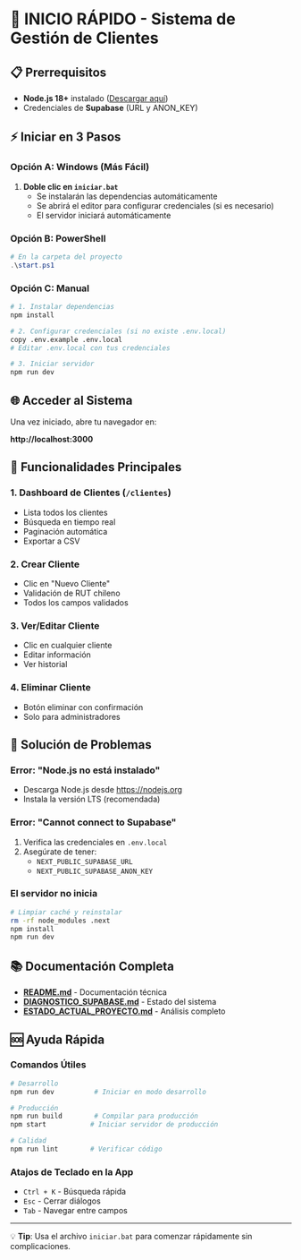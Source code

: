 # 🚀 INICIO RÁPIDO - Sistema de Gestión de Clientes

## 📋 Prerrequisitos

- **Node.js 18+** instalado ([Descargar aquí](https://nodejs.org))
- Credenciales de **Supabase** (URL y ANON_KEY)

## ⚡ Iniciar en 3 Pasos

### Opción A: Windows (Más Fácil)

1. **Doble clic en `iniciar.bat`**
   - Se instalarán las dependencias automáticamente
   - Se abrirá el editor para configurar credenciales (si es necesario)
   - El servidor iniciará automáticamente

### Opción B: PowerShell

```powershell
# En la carpeta del proyecto
.\start.ps1
```

### Opción C: Manual

```bash
# 1. Instalar dependencias
npm install

# 2. Configurar credenciales (si no existe .env.local)
copy .env.example .env.local
# Editar .env.local con tus credenciales

# 3. Iniciar servidor
npm run dev
```

## 🌐 Acceder al Sistema

Una vez iniciado, abre tu navegador en:

**http://localhost:3000**

## 📱 Funcionalidades Principales

### 1. **Dashboard de Clientes** (`/clientes`)
- Lista todos los clientes
- Búsqueda en tiempo real
- Paginación automática
- Exportar a CSV

### 2. **Crear Cliente**
- Clic en "Nuevo Cliente"
- Validación de RUT chileno
- Todos los campos validados

### 3. **Ver/Editar Cliente**
- Clic en cualquier cliente
- Editar información
- Ver historial

### 4. **Eliminar Cliente**
- Botón eliminar con confirmación
- Solo para administradores

## 🔧 Solución de Problemas

### Error: "Node.js no está instalado"
- Descarga Node.js desde https://nodejs.org
- Instala la versión LTS (recomendada)

### Error: "Cannot connect to Supabase"
1. Verifica las credenciales en `.env.local`
2. Asegúrate de tener:
   - `NEXT_PUBLIC_SUPABASE_URL`
   - `NEXT_PUBLIC_SUPABASE_ANON_KEY`

### El servidor no inicia
```bash
# Limpiar caché y reinstalar
rm -rf node_modules .next
npm install
npm run dev
```

## 📚 Documentación Completa

- **[README.md](README.md)** - Documentación técnica
- **[DIAGNOSTICO_SUPABASE.md](DIAGNOSTICO_SUPABASE.md)** - Estado del sistema
- **[ESTADO_ACTUAL_PROYECTO.md](ESTADO_ACTUAL_PROYECTO.md)** - Análisis completo

## 🆘 Ayuda Rápida

### Comandos Útiles

```bash
# Desarrollo
npm run dev          # Iniciar en modo desarrollo

# Producción
npm run build        # Compilar para producción
npm start           # Iniciar servidor de producción

# Calidad
npm run lint        # Verificar código
```

### Atajos de Teclado en la App

- `Ctrl + K` - Búsqueda rápida
- `Esc` - Cerrar diálogos
- `Tab` - Navegar entre campos

---

💡 **Tip**: Usa el archivo `iniciar.bat` para comenzar rápidamente sin complicaciones.
